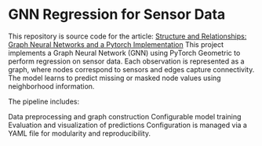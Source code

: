 # GNN Regression for Sensor Data
This repository is source code for the article: [Structure and Relationships: Graph Neural Networks and a Pytorch Implementation](https://medium.com/data-science/structure-and-relationships-graph-neural-networks-and-a-pytorch-implementation-c9d83b71c041)
This project implements a Graph Neural Network (GNN) using PyTorch Geometric to perform regression on sensor data. Each observation is represented as a graph, where nodes correspond to sensors and edges capture connectivity. The model learns to predict missing or masked node values using neighborhood information.

The pipeline includes:

Data preprocessing and graph construction
Configurable model training
Evaluation and visualization of predictions
Configuration is managed via a YAML file for modularity and reproducibility.

